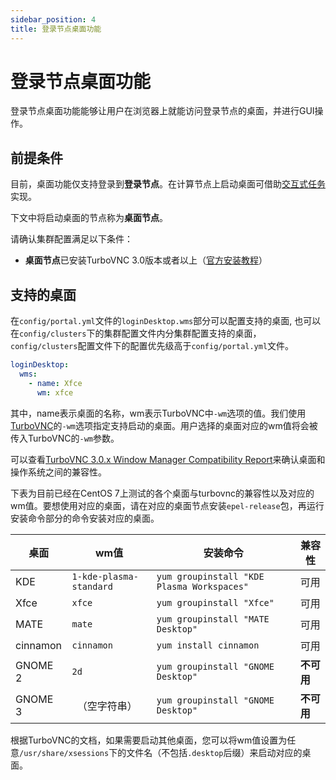 ```yaml
---
sidebar_position: 4
title: 登录节点桌面功能
---
```


# 登录节点桌面功能

登录节点桌面功能能够让用户在浏览器上就能访问登录节点的桌面，并进行GUI操作。

## 前提条件

目前，桌面功能仅支持登录到**登录节点**。在计算节点上启动桌面可借助[交互式任务](./apps/configure-vnc-app.md)实现。

下文中将启动桌面的节点称为**桌面节点**。

请确认集群配置满足以下条件：

- **桌面节点**已安装TurboVNC 3.0版本或者以上（[官方安装教程](https://turbovnc.org/Downloads/YUM)）

## 支持的桌面

在`config/portal.yml`文件的`loginDesktop.wms`部分可以配置支持的桌面, 也可以在`config/clusters`下的集群配置文件内分集群配置支持的桌面，`config/clusters`配置文件下的配置优先级高于`config/portal.yml`文件。

```yaml title="config/portal.yaml 或 config/clusters/hpc01/config.yml"
loginDesktop:
  wms: 
    - name: Xfce
      wm: xfce
```

其中，name表示桌面的名称，wm表示TurboVNC中`-wm`选项的值。我们使用[TurboVNC](https://turbovnc.org)的`-wm`选项指定支持启动的桌面。用户选择的桌面对应的wm值将会被传入TurboVNC的`-wm`参数。

可以查看[TurboVNC 3.0.x Window Manager Compatibility Report](https://turbovnc.org/Documentation/Compatibility30)来确认桌面和操作系统之间的兼容性。

下表为目前已经在CentOS 7上测试的各个桌面与turbovnc的兼容性以及对应的wm值。要想使用对应的桌面，请在对应的桌面节点安装`epel-release`包，再运行安装命令部分的命令安装对应的桌面。

| 桌面     | wm值                    | 安装命令                                   | 兼容性     |
| -------- | ----------------------- | ------------------------------------------ | ---------- |
| KDE      | `1-kde-plasma-standard` | `yum groupinstall "KDE Plasma Workspaces"` | 可用       |
| Xfce     | `xfce`                  | `yum groupinstall "Xfce"`                  | 可用       |
| MATE     | `mate`                  | `yum groupinstall "MATE Desktop"`          | 可用       |
| cinnamon | `cinnamon`              | `yum install cinnamon`                     | 可用       |
| GNOME 2  | `2d`                    | `yum groupinstall "GNOME Desktop"`         | **不可用** |
| GNOME 3  | ` `（空字符串）         | `yum groupinstall "GNOME Desktop"`         | **不可用** |

根据TurboVNC的文档，如果需要启动其他桌面，您可以将wm值设置为任意`/usr/share/xsessions`下的文件名（不包括`.desktop`后缀）来启动对应的桌面。